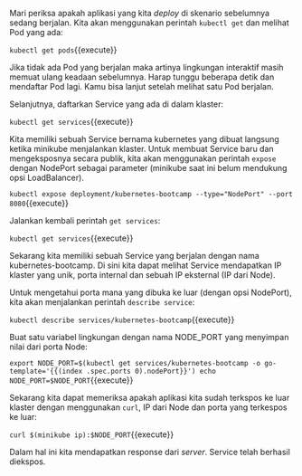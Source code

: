 Mari periksa apakah aplikasi yang kita _deploy_ di skenario sebelumnya sedang berjalan. Kita akan menggunakan perintah `kubectl get` dan melihat Pod yang ada:

`kubectl get pods`{{execute}}

Jika tidak ada Pod yang berjalan maka artinya lingkungan interaktif masih memuat ulang keadaan sebelumnya. Harap tunggu beberapa detik dan mendaftar Pod lagi. Kamu bisa lanjut setelah melihat satu Pod berjalan.

Selanjutnya, daftarkan Service yang ada di dalam klaster:

`kubectl get services`{{execute}}

Kita memiliki sebuah Service bernama kubernetes yang dibuat langsung ketika minikube menjalankan klaster.
Untuk membuat Service baru dan mengeksposnya secara publik, kita akan menggunakan perintah `expose` dengan NodePort sebagai parameter (minikube saat ini belum mendukung opsi LoadBalancer).

`kubectl expose deployment/kubernetes-bootcamp --type="NodePort" --port 8080`{{execute}}

Jalankan kembali perintah `get services`:

`kubectl get services`{{execute}}

Sekarang kita memiliki sebuah Service yang berjalan dengan nama kubernetes-bootcamp. Di sini kita dapat melihat Service mendapatkan IP klaster yang unik, porta internal dan sebuah IP eksternal (IP dari Node).

Untuk mengetahui porta mana yang dibuka ke luar (dengan opsi NodePort), kita akan menjalankan perintah `describe service`:

`kubectl describe services/kubernetes-bootcamp`{{execute}}

Buat satu variabel lingkungan dengan nama NODE_PORT yang menyimpan nilai dari porta Node:

`export NODE_PORT=$(kubectl get services/kubernetes-bootcamp -o go-template='{{(index .spec.ports 0).nodePort}}')
echo NODE_PORT=$NODE_PORT`{{execute}}

Sekarang kita dapat memeriksa apakah aplikasi kita sudah terkspos ke luar klaster dengan menggunakan `curl`, IP dari Node dan porta yang terkespos ke luar:

`curl $(minikube ip):$NODE_PORT`{{execute}}

Dalam hal ini kita mendapatkan response dari _server_. Service telah berhasil diekspos.
